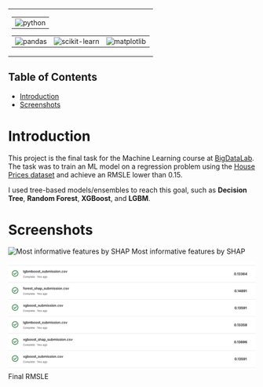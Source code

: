 <table align="center">
  <td colspan="5" align="center">
    <table>
      <tr>
       <td align="center">
        <img src="https://img.shields.io/badge/python-3.13-d6123c?color=white&labelColor=d6123c&logo=python&logoColor=white" alt="python">
        </td>
      </tr>
    </table>
    <table>
      <tr>
        <td align="center">
          <img src="https://img.shields.io/badge/pandas-2.2.3-d6123c?logo=pandas&logoColor=white&color=white&labelColor=d6123c" alt="pandas">
        </td>
        <td align="center">
          <img src="https://img.shields.io/badge/scikit--learn-1.6.1-d6123c?logo=scikit-learn&logoColor=white&color=white&labelColor=d6123c" alt="scikit-learn">
        </td>
        <td align="center">
          <img src="https://img.shields.io/badge/matplotlib-3.10.1-d6123c?color=white&labelColor=d6123c" alt="matplotlib">
        </td>
      </tr>
    </table>
  </td>
</tr>
</table>

## Table of Contents
- [Introduction](#introduction)
- [Screenshots](#screenshots)

# Introduction
This project is the final task for the Machine Learning course at [BigDataLab](https://www.bigdatalab.com.ua/).
The task was to train an ML model on a regression problem using the [House Prices dataset](https://www.kaggle.com/competitions/house-prices-advanced-regression-techniques/overview) and achieve an RMSLE lower than 0.15.

I used tree-based models/ensembles to reach this goal, such as **Decision Tree**, **Random Forest**, **XGBoost**, and **LGBM**.

# Screenshots
![Most informative features by SHAP](images/shap_most_influential_attributes.png)
Most informative features by SHAP

![Result RMSLE](images/result.png)
Final RMSLE
